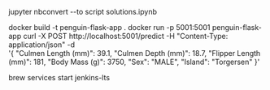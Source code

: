  jupyter nbconvert --to script solutions.ipynb
 

docker build -t penguin-flask-app .
docker run -p 5001:5001 penguin-flask-app
curl -X POST http://localhost:5001/predict -H "Content-Type: application/json" -d \
'{
    "Culmen Length (mm)": 39.1,
    "Culmen Depth (mm)": 18.7,
    "Flipper Length (mm)": 181,
    "Body Mass (g)": 3750,
    "Sex": "MALE",
    "Island": "Torgersen"
}'


brew services start jenkins-lts